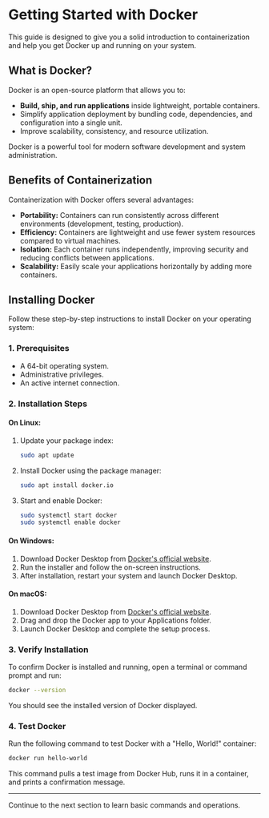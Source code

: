 # Getting Started with Docker

This guide is designed to give you a solid introduction to containerization and help you get Docker up and running on your system.

## What is Docker?
Docker is an open-source platform that allows you to:
- **Build, ship, and run applications** inside lightweight, portable containers.
- Simplify application deployment by bundling code, dependencies, and configuration into a single unit.
- Improve scalability, consistency, and resource utilization.

Docker is a powerful tool for modern software development and system administration.

## Benefits of Containerization
Containerization with Docker offers several advantages:
- **Portability:** Containers can run consistently across different environments (development, testing, production).
- **Efficiency:** Containers are lightweight and use fewer system resources compared to virtual machines.
- **Isolation:** Each container runs independently, improving security and reducing conflicts between applications.
- **Scalability:** Easily scale your applications horizontally by adding more containers.

## Installing Docker
Follow these step-by-step instructions to install Docker on your operating system:

### 1. Prerequisites
- A 64-bit operating system.
- Administrative privileges.
- An active internet connection.

### 2. Installation Steps
#### On Linux:
1. Update your package index:
   ```bash
   sudo apt update
   ```
2. Install Docker using the package manager:
   ```bash
   sudo apt install docker.io
   ```
3. Start and enable Docker:
   ```bash
   sudo systemctl start docker
   sudo systemctl enable docker
   ```

#### On Windows:
1. Download Docker Desktop from [Docker's official website](https://www.docker.com/products/docker-desktop).
2. Run the installer and follow the on-screen instructions.
3. After installation, restart your system and launch Docker Desktop.

#### On macOS:
1. Download Docker Desktop from [Docker's official website](https://www.docker.com/products/docker-desktop).
2. Drag and drop the Docker app to your Applications folder.
3. Launch Docker Desktop and complete the setup process.

### 3. Verify Installation
To confirm Docker is installed and running, open a terminal or command prompt and run:
```bash
docker --version
```
You should see the installed version of Docker displayed.

### 4. Test Docker
Run the following command to test Docker with a "Hello, World!" container:
```bash
docker run hello-world
```
This command pulls a test image from Docker Hub, runs it in a container, and prints a confirmation message.

---

Continue to the next section to learn basic commands and operations.
